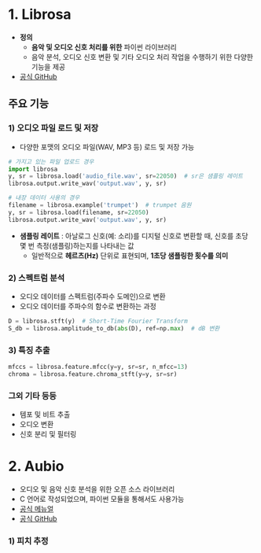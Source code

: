 # 1. Librosa
- **정의**
  -  **음악 및 오디오 신호 처리를 위한** 파이썬 라이브러리
  -  음악 분석, 오디오 신호 변환 및 기타 오디오 처리 작업을 수행하기 위한 다양한 기능을 제공
- [공식 GitHub](https://github.com/librosa/librosa)
## 주요 기능
### 1) 오디오 파일 로드 및 저장
- 다양한 포맷의 오디오 파일(WAV, MP3 등) 로드 및 저장 가능
```py
# 가지고 있는 파일 업로드 경우
import librosa
y, sr = librosa.load('audio_file.wav', sr=22050)  # sr은 샘플링 레이트
librosa.output.write_wav('output.wav', y, sr)

# 내장 데이터 사용의 경우
filename = librosa.example('trumpet')  # trumpet 음원
y, sr = librosa.load(filename, sr=22050)
librosa.output.write_wav('output.wav', y, sr)
```
- **샘플링 레이트** : 아날로그 신호(예: 소리)를 디지털 신호로 변환할 때, 신호를 초당 몇 번 측정(샘플링)하는지를 나타내는 값
  - 일반적으로 **헤르츠(Hz)** 단위로 표현되며, **1초당 샘플링한 횟수를 의미**

### 2) 스펙트럼 분석
- 오디오 데이터를 스펙트럼(주파수 도메인)으로 변환
- 오디오 데이터를 주파수의 함수로 변환하는 과정
```py
D = librosa.stft(y)  # Short-Time Fourier Transform
S_db = librosa.amplitude_to_db(abs(D), ref=np.max)  # dB 변환
```
### 3) 특징 추출
```py
mfccs = librosa.feature.mfcc(y=y, sr=sr, n_mfcc=13)
chroma = librosa.feature.chroma_stft(y=y, sr=sr)
```
### 그외 기타 등등
- 템포 및 비트 추출
- 오디오 변환
- 신호 분리 및 필터링

# 2. Aubio
- 오디오 및 음악 신호 분석을 위한 오픈 소스 라이브러리
- C 언어로 작성되었으며, 파이썬 모듈을 통해서도 사용가능
- [공식 메뉴얼](https://aubio.org/manual/latest/)
- [공식 GitHub](https://github.com/aubio/aubio)

### 1) 피치 추정
```py


```

